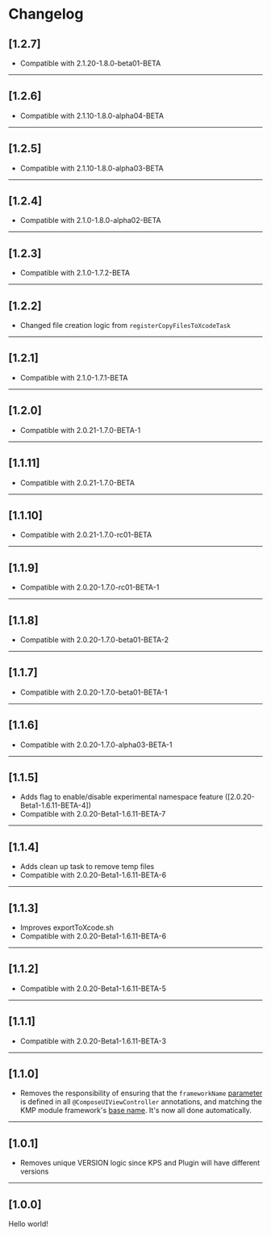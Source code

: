 # Changelog

## [1.2.7]

- Compatible with 2.1.20-1.8.0-beta01-BETA

---

## [1.2.6]

- Compatible with 2.1.10-1.8.0-alpha04-BETA

---

## [1.2.5]

- Compatible with 2.1.10-1.8.0-alpha03-BETA

---

## [1.2.4]

- Compatible with 2.1.0-1.8.0-alpha02-BETA

---

## [1.2.3]

- Compatible with 2.1.0-1.7.2-BETA

---

## [1.2.2]

- Changed file creation logic from `registerCopyFilesToXcodeTask`

---

## [1.2.1]

- Compatible with 2.1.0-1.7.1-BETA

---

## [1.2.0]

- Compatible with 2.0.21-1.7.0-BETA-1

---

## [1.1.11]

- Compatible with 2.0.21-1.7.0-BETA

---

## [1.1.10]

- Compatible with 2.0.21-1.7.0-rc01-BETA

---

## [1.1.9]

- Compatible with 2.0.20-1.7.0-rc01-BETA-1

---

## [1.1.8]

- Compatible with 2.0.20-1.7.0-beta01-BETA-2

---

## [1.1.7]

- Compatible with 2.0.20-1.7.0-beta01-BETA-1

---

## [1.1.6]

- Compatible with 2.0.20-1.7.0-alpha03-BETA-1

---

## [1.1.5]

- Adds flag to enable/disable experimental namespace feature ([2.0.20-Beta1-1.6.11-BETA-4])
- Compatible with 2.0.20-Beta1-1.6.11-BETA-7

---

## [1.1.4]

- Adds clean up task to remove temp files
- Compatible with 2.0.20-Beta1-1.6.11-BETA-6

---
## [1.1.3]

- Improves exportToXcode.sh
- Compatible with 2.0.20-Beta1-1.6.11-BETA-6

---

## [1.1.2]

- Compatible with 2.0.20-Beta1-1.6.11-BETA-5

---

## [1.1.1]

- Compatible with 2.0.20-Beta1-1.6.11-BETA-3

---

## [1.1.0]

- Removes the responsibility of ensuring that the `frameworkName` [parameter](https://github.com/GuilhE/KMP-ComposeUIViewController/blob/c821f0945c8a9e18da869df9d45dd5e7da1bbb83/kmp-composeuiviewcontroller-annotations/src/commonMain/kotlin/com/github/guilhe/kmp/composeuiviewcontroller/Annotations.kt#L13) is defined in all `@ComposeUIViewController` annotations, and matching the KMP module framework's [base name](https://github.com/GuilhE/KMP-ComposeUIViewController/blob/c821f0945c8a9e18da869df9d45dd5e7da1bbb83/sample/shared/build.gradle.kts#L25). It's now all done automatically.

---

## [1.0.1]

- Removes unique VERSION logic since KPS and Plugin will have different versions

---

## [1.0.0]

Hello world!